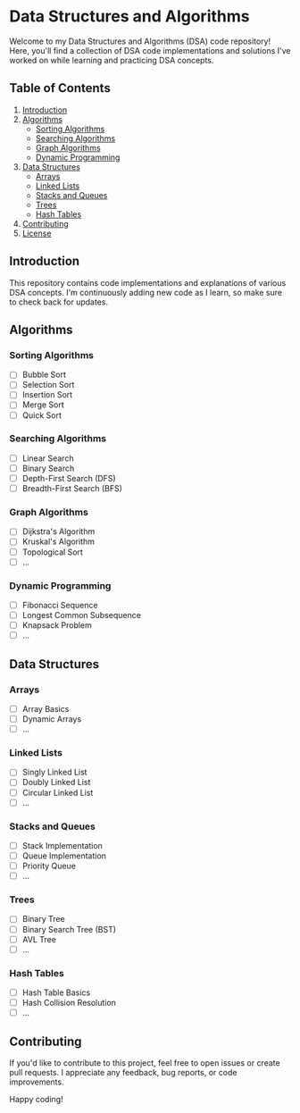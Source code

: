 # Data Structures and Algorithms

Welcome to my Data Structures and Algorithms (DSA) code repository! Here, you'll find a collection of DSA code implementations and solutions I've worked on while learning and practicing DSA concepts.

## Table of Contents

1. [Introduction](#introduction)
2. [Algorithms](#algorithms)
    - [Sorting Algorithms](#sorting-algorithms)
    - [Searching Algorithms](#searching-algorithms)
    - [Graph Algorithms](#graph-algorithms)
    - [Dynamic Programming](#dynamic-programming)
3. [Data Structures](#data-structures)
    - [Arrays](#arrays)
    - [Linked Lists](#linked-lists)
    - [Stacks and Queues](#stacks-and-queues)
    - [Trees](#trees)
    - [Hash Tables](#hash-tables)
4. [Contributing](#contributing)
5. [License](#license)

## Introduction

This repository contains code implementations and explanations of various DSA concepts. I'm continuously adding new code as I learn, so make sure to check back for updates.

## Algorithms

### Sorting Algorithms

- [ ] Bubble Sort
- [ ] Selection Sort
- [ ] Insertion Sort
- [ ] Merge Sort
- [ ] Quick Sort

### Searching Algorithms

- [ ] Linear Search
- [ ] Binary Search
- [ ] Depth-First Search (DFS)
- [ ] Breadth-First Search (BFS)

### Graph Algorithms

- [ ] Dijkstra's Algorithm
- [ ] Kruskal's Algorithm
- [ ] Topological Sort
- [ ] ...

### Dynamic Programming

- [ ] Fibonacci Sequence
- [ ] Longest Common Subsequence
- [ ] Knapsack Problem
- [ ] ...

## Data Structures

### Arrays

- [ ] Array Basics
- [ ] Dynamic Arrays
- [ ] ...

### Linked Lists

- [ ] Singly Linked List
- [ ] Doubly Linked List
- [ ] Circular Linked List
- [ ] ...

### Stacks and Queues

- [ ] Stack Implementation
- [ ] Queue Implementation
- [ ] Priority Queue
- [ ] ...

### Trees

- [ ] Binary Tree
- [ ] Binary Search Tree (BST)
- [ ] AVL Tree
- [ ] ...

### Hash Tables

- [ ] Hash Table Basics
- [ ] Hash Collision Resolution
- [ ] ...

## Contributing

If you'd like to contribute to this project, feel free to open issues or create pull requests. I appreciate any feedback, bug reports, or code improvements.


Happy coding!
